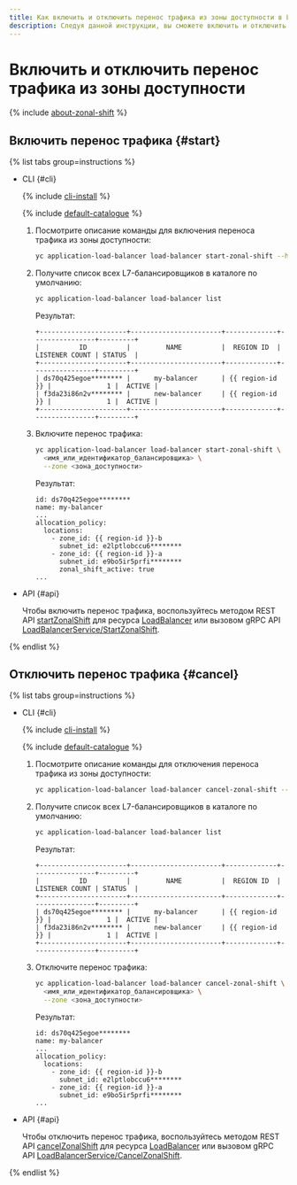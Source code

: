 ```yaml
---
title: Как включить и отключить перенос трафика из зоны доступности в L7-балансировщике в {{ alb-full-name }}
description: Следуя данной инструкции, вы сможете включить и отключить перенос трафика из зоны доступности в L7-балансировщике.
---
```


# Включить и отключить перенос трафика из зоны доступности

{% include [about-zonal-shift](../../../_includes/application-load-balancer/about-zonal-shift.md) %}

## Включить перенос трафика {#start}

{% list tabs group=instructions %}

- CLI {#cli}

  {% include [cli-install](../../../_includes/cli-install.md) %}

  {% include [default-catalogue](../../../_includes/default-catalogue.md) %}

  1. Посмотрите описание команды для включения переноса трафика из зоны доступности:

      ```bash
      yc application-load-balancer load-balancer start-zonal-shift --help
      ```

  1. Получите список всех L7-балансировщиков в каталоге по умолчанию:

      ```bash
      yc application-load-balancer load-balancer list
      ```

      Результат:

      ```text
      +----------------------+-----------------------+-------------+----------------+---------+
      |          ID          |         NAME          |  REGION ID  | LISTENER COUNT | STATUS  |
      +----------------------+-----------------------+-------------+----------------+---------+
      | ds70q425egoe******** |      my-balancer      | {{ region-id }} |              1 |  ACTIVE |
      | f3da23i86n2v******** |      new-balancer     | {{ region-id }} |              1 |  ACTIVE |
      +----------------------+-----------------------+-------------+----------------+---------+
      ```

  1. Включите перенос трафика:

      ```bash
      yc application-load-balancer load-balancer start-zonal-shift \
        <имя_или_идентификатор_балансировщика> \
        --zone <зона_доступности>
      ```

      Результат:

      ```text
      id: ds70q425egoe********
      name: my-balancer
      ...
      allocation_policy:
        locations:
          - zone_id: {{ region-id }}-b
            subnet_id: e2lptlobccu6********
          - zone_id: {{ region-id }}-a
            subnet_id: e9bo5ir5prfi********
            zonal_shift_active: true
      ...
      ```

- API {#api}

  Чтобы включить перенос трафика, воспользуйтесь методом REST API [startZonalShift](../../api-ref/LoadBalancer/startZonalShift.md) для ресурса [LoadBalancer](../../api-ref/LoadBalancer/index.md) или вызовом gRPC API [LoadBalancerService/StartZonalShift](../../api-ref/grpc/LoadBalancer/startZonalShift.md).

{% endlist %}


## Отключить перенос трафика {#cancel}

{% list tabs group=instructions %}

- CLI {#cli}

  {% include [cli-install](../../../_includes/cli-install.md) %}

  {% include [default-catalogue](../../../_includes/default-catalogue.md) %}

  1. Посмотрите описание команды для отключения переноса трафика из зоны доступности:

      ```bash
      yc application-load-balancer load-balancer cancel-zonal-shift --help
      ```

  1. Получите список всех L7-балансировщиков в каталоге по умолчанию:

      ```bash
      yc application-load-balancer load-balancer list
      ```

      Результат:

      ```text
      +----------------------+-----------------------+-------------+----------------+---------+
      |          ID          |         NAME          |  REGION ID  | LISTENER COUNT | STATUS  |
      +----------------------+-----------------------+-------------+----------------+---------+
      | ds70q425egoe******** |      my-balancer      | {{ region-id }} |              1 |  ACTIVE |
      | f3da23i86n2v******** |      new-balancer     | {{ region-id }} |              1 |  ACTIVE |
      +----------------------+-----------------------+-------------+----------------+---------+
      ```

  1. Отключите перенос трафика:

      ```bash
      yc application-load-balancer load-balancer cancel-zonal-shift \
        <имя_или_идентификатор_балансировщика> \
        --zone <зона_доступности>
      ```

      Результат:

      ```text
      id: ds70q425egoe********
      name: my-balancer
      ...
      allocation_policy:
        locations:
          - zone_id: {{ region-id }}-b
            subnet_id: e2lptlobccu6********
          - zone_id: {{ region-id }}-a
            subnet_id: e9bo5ir5prfi********
      ...
      ```

- API {#api}

  Чтобы отключить перенос трафика, воспользуйтесь методом REST API [cancelZonalShift](../../api-ref/LoadBalancer/cancelZonalShift.md) для ресурса [LoadBalancer](../../api-ref/LoadBalancer/index.md) или вызовом gRPC API [LoadBalancerService/CancelZonalShift](../../api-ref/grpc/LoadBalancer/cancelZonalShift.md).

{% endlist %}